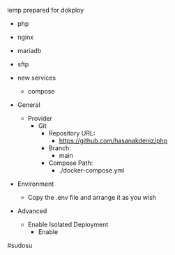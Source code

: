 lemp prepared for dokploy
  - php
  - nginx
  - mariadb
  - sftp

- new services
  - compose
- General
  - Provider
    - Git
      - Repository URL: 
        - https://github.com/hasanakdeniz/php
      - Branch:
        - main
      - Compose Path:
        - ./docker-compose.yml
- Environment
  - Copy the .env file and arrange it as you wish
- Advanced
  - Enable Isolated Deployment
    - Enable

#sudosu
